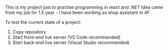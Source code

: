 This is my project just to practise programming in react and .NET
Idea came from my job for 1.5 year - I have been working as shop assistant in 4F

To test the current state of a project:
1. Copy repository
2. Start front-end live server (VS Code recommended)
3. Start back-end live server (Visual Studio recommended)